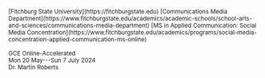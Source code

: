 <small>
[Fitchburg State University](https://fitchburgstate.edu)  
[Communications Media Department](https://www.fitchburgstate.edu/academics/academic-schools/school-arts-and-sciences/communications-media-department)  
[MS in Applied Communication: Social Media Concentration](https://www.fitchburgstate.edu/academics/programs/social-media-concentration-applied-communication-ms-online)  

GCE Online-Accelerated  
Mon 20 May---Sun 7 July 2024  
Dr. Martin Roberts  
</small>

